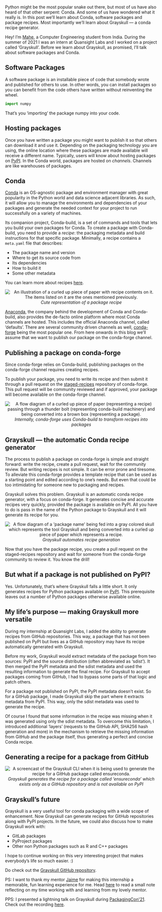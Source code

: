 <!--
.. title: Conda and Grayskull, the Masters of Software Packaging
.. slug: conda-recipe-grayskull
.. date: 2021-12-08 10:00:00 UTC+00:00
.. author: Mahe Iram Khan
.. tags: Conda, conda-forge, recipes, Grayskull, packaging, Python
.. category:
.. link:
.. description:
.. type: text
.. previewimage: /images/2021/12/grayskull.jpg
-->

Python might be the most popular snake out there, but most of us have also heard of that other serpent: Conda. And some of us have wondered what it really is. In this post we’ll learn about Conda, software packages and package recipes. Most importantly we’ll learn about Grayskull — a conda recipe generator.

<!-- TEASER_END -->

Hey! I’m [Mahe](https://twitter.com/IramMahe), a Computer Engineering student from India.
During the summer of 2021 I was an intern at Quansight Labs and I worked on a project called ‘Grayskull’.
Before we learn about Grayskull, as promised, I’ll talk about software packages and Conda.

## Software Packages
A software package is an installable piece of code that somebody wrote and published for others to use. In other words, you can install packages so you can benefit from the code others have written without reinventing the wheel.

```python
import numpy
```

That’s you ‘importing’ the package numpy into your code.

## Hosting packages
Once you have written a package you might want to publish it so that others can download it and use it. Depending on the packaging technology you are using, the online location where these packages are made available will receive a different name. Typically, users will know about hosting packages on [PyPI](https://pypi.org/). In the Conda world, packages are hosted on _channels_.
Channels are like warehouses of packages.

## Conda
[Conda](https://conda.io/en/latest/index.html) is an OS-agnostic package and environment manager with great popularity in the Python world and data science adjacent libraries. As such, it will allow you to manage the environments and dependencies of your packages and generate the needed context for your project to run successfully on a variety of machines.

Its companion project, Conda-build, is a set of commands and tools that lets you build your own packages for Conda. To create a package with Conda-build, you need to provide a _recipe_: the packaging metadata and build instructions for that specific package. Minimally, a recipe contains a `meta.yaml` file that describes:

- The package name and version
- Where to get its source code from
- Its dependencies
- How to build it
- Some other metadata

You can learn more about recipes [here](https://docs.conda.io/projects/conda-build/en/latest/resources/define-metadata.html#meta-yaml).

<p align="center">
    <img
     alt="An illustration of a curled up piece of paper with recipe contents on it. The items listed on it are the ones mentioned previously."
     src="/images/2021/12/recipe_animation.png" />
    <br />
    <i>Cute representation of a package recipe</i>
</p>


[Anaconda](https://anaconda.org/), the company behind the development of Conda and Conda-build, also provides the de-facto online platform where most Conda channels are hosted. This includes the official Anaconda channel, called ‘defaults’. There are several community driven channels as well, [conda-forge](https://conda-forge.org) being the most popular one.
From here onwards in this blog we’ll assume that we want to publish our package on the conda-forge channel.

## Publishing a package on conda-forge
Since conda-forge relies on Conda-build, publishing packages on the conda-forge channel requires creating recipes.

To publish your package, you need to write its recipe and then submit it through a pull request on the [staged-recipes](https://github.com/conda-forge/staged-recipes) repository of conda-forge. This pull request will be community reviewed and if approved, your package will become available on the conda-forge channel.

<p align="center">
    <img
     alt="A flow diagram of a curled up piece of paper (representing a recipe) passing through a thunder bolt (representing conda-build machinery) and being converted into a brown box (representing a package)."
     src="/images/2021/12/conda-build.png">
    <i><br>Internally, conda-forge uses Conda-build to transform recipes into packages</i>
</p>

## Grayskull — the automatic Conda recipe generator
The process to publish a package on conda-forge is simple and straight forward: write the recipe, create a pull request, wait for the community review. But writing recipes is not simple. It can be error prone and tiresome.
To alleviate this conda-forge provides a template recipe that can be used as a starting point and edited according to one’s needs. But even that could be too intimidating for someone new to packaging and recipes.

Grayskull solves this problem. Grayskull is an automatic conda recipe generator, with a focus on conda-forge. It generates concise and accurate recipes very quickly, provided the package is available on PyPI.
All you have to do is pass in the name of the Python package to Grayskull and it will generate its recipe for you.

<p align="center">
    <img
     alt="A flow diagram of a 'package name' being fed into a gray colored skull which represents the tool Grayskull and being converted into a curled up piece of paper which represents a recipe."
     src="/images/2021/12/package_name.png">
    <i><br>Grayskull automates recipe generation</i>
</p>

Now that you have the package recipe, you create a pull request on the staged-recipes repository and wait for someone from the conda-forge community to review it. You know the drill!

## But what if a package is not published on PyPI?
Yes. Unfortunately, that’s where Grayskull falls a little short. It only generates recipes for Python packages available on [PyPI](https://pypi.org/). This prerequisite leaves out a number of Python packages otherwise available online.

## My life’s purpose — making Grayskull more versatile
During my internship at Quansight Labs, I added the ability to generate recipes from GitHub repositories.
This way, a package that has not been published on PyPI but lives as a GitHub repository may have its recipe automatically generated with Grayskull.

Before my work, Grayskull would extract metadata of the package from two sources: PyPI and the source distribution (often abbreviated as ‘sdist’). It then merged the PyPI metadata and the sdist metadata and used the resulting information to generate the final recipe.
For Grayskull to accept packages coming from GitHub, I had to bypass some parts of that logic and patch others.

For a package not published on PyPI, the PyPI metadata doesn’t exist. So for a GitHub package, I made Grayskull skip the part where it extracts metadata from PyPI. This way, only the sdist metadata was used to generate the recipe.

Of course I found that some information in the recipe was missing when it was generated using only the sdist metadata. To overcome this limitation, I introduced additional ‘layers’ (requests to the GitHub API, SHA256 hash generation and more) in the mechanism to retrieve the missing information from GitHub and the package itself, thus generating a perfect and concise Conda recipe.

## Generating a recipe for a package from GitHub
<p align="center">
    <img
     alt="A screencast of the Grayskull CLI when it is being used to generate the recipe for a GitHub package called ensureconda."
     src="/images/2021/12/ensureconda.gif">
    <i><br>Grayskull generates the recipe for a package called ‘ensureconda’ which exists only as a GitHub repository and is not available on PyPI</i>
</p>

## Grayskull’s future
Grayskull is a very useful tool for conda packaging with a wide scope of enhancement.
Now Grayskull can generate recipes for GitHub repositories along with PyPI projects. In the future, we could also discuss how to make Grayskull work with:

- GitLab packages
- PyProject packages
- Other non Python packages such as R and C++ packages

I hope to continue working on this very interesting project that makes everybody’s life so much easier. :)

Do check out the [Grayskull GitHub repository](https://github.com/conda-incubator/grayskull).

PS: I want to thank my mentor [Jaime](https://twitter.com/jaime_rgp) for making this internship a memorable, fun learning experience for me. Head [here](https://maheiram.medium.com/my-godsent-god-lookalike-mentor-ee05b78c475b) to read a small note reflecting on my time working with and learning from my lovely mentor.

PPS: I presented a lightning talk on Grayskull during [PackagingCon'21](https://packaging-con.org/). Check out the recording [here](https://youtu.be/BpRef4U-4sI?t=942).